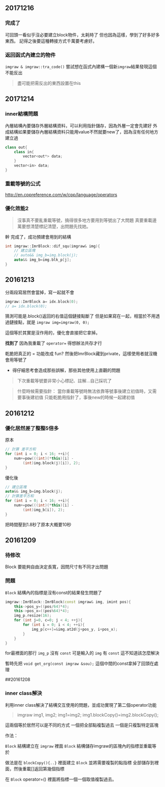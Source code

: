 ## 20171216
### 完成了
可回頭一看似乎沒必要建立block物件，太耗時了
但也因為這樣，學到了好多好多東西。
記得之後要這種轉接方式千萬要考慮好。

### 返回函式內建立的物件
`imgraw & imgraw::tra_code()`
嘗試想在函式內建構一個新`imgraw`結果發現這個不能反出
> 盡可能把需反出的東西設置在this




## 20171214
### inner結構問題
內層結構內要儲存外層結構資料，可以利用指針儲存，因為外層一定會先建好
外成結構如果要儲存內層結構資料只能用value不然就要new了，因為沒有任何地方建立過

```cpp
class out{
    class in{
        vector<out*> data;
    }
    vector<in> data;
}
```

### 重載等號的公式
http://en.cppreference.com/w/cpp/language/operators

### 優化效能2
> 沒事真不要亂重載等號，搞得很多地方要用到等號出了大問題
> 真要重載邊萬要想清楚標記清楚，出問題先找她。

幹 完成了，成功預建會用到的結構

```cpp
int imgraw::ImrBlock::dif_squ(imgraw& img){
    // 建立區塊
    // auto&& img_b=img.block(j);
    auto&& img_b=img.blk_p[j];
}
```




## 20161213
分兩段寫居然會當掉，寫一起就不會

```cpp
imgraw::ImrBlock a= idx.block(0);
// a= idx.block(0);
```

猜測可能是.block()返回的右值這個鏈接點斷了
但是如果寫在一起，相當於不用透過鏈接點，就是
`imgraw img=imgraw(0, 0);`

這個等於其實是沒作用的，優化會直接把它拿掉。

**找到了**
因為我重載了 `operator=` 得想辦法共存才行

乾脆把真正的 = 功能改成 fun?
然後把ImrBlock藏到private，這樣使用者就沒機會用等號了
- 得仔細思考會造成那些誤解，那些其他使用上直觀的問題

> 下次重載等號要非常小心標記、註解...自己採坑了

> 什麼時候需要指針：
> 當你重載等號時無法依靠等號事後建立初值時，又需要事後建初值
> 只能乾脆用指針了，事後new的時候一起建初值




## 20161212
### 優化居然差了整整5倍多

原本

```cpp
// 計算 差平方和
for (int i = 0; i < 16; ++i){
    num+=pow(((int)(*this)[i] - 
        (int)img.block(j)[i]), 2);
}
```

優化後

```cpp
// 建立區塊
auto&& img_b=img.block(j);
// 計算差平方和
for (int i = 0; i < 16; ++i){
    num+=pow(((int)(*this)[i] - 
        (int)img_b[i]), 2);
}
```

把時間壓到1.8秒了原本大概要10秒




## 20161209
### 待修改
Block 要能夠自由決定長寬，因問尺寸有不同才出問題

### 問題
`Block` 結構內的指標是沒有const的結果發生問題了

```cpp
imgraw::ImrBlock::ImrBlock(const imgraw& img, imint pos){
    this->pos_y=((pos/64)*4);
    this->pos_x=((pos%64)*4);
    img_p.resize(16);
    for (int j=0, c=0; j < 4; ++j){
        for (int i = 0; i < 4; ++i){
            img_p[c++]=&img.at2d(j+pos_y, i+pos_x);
        }
    }
}
```

for最裡面的那行 `img_p` 沒有 `const` 
可是輸入的 `img` 有 `const` 這不知道該怎麼解決

暫時先把 `void get_org(const imgraw &sou);`
這個中間的const拿掉了回頭在處理




##20161208
### inner class解決
利用inner class解決了結構交互使用的問題，並成功實現了第二個operator功能

> imgraw img1, img2;
> img1=img2;
> img1.blockCopy()=img2.blockCopy();

這兩個等於居然可以是不同的方式
一個把全部點複製過去
一個是只複製特定區塊

作法：

`Block` 結構建立在 `imgraw` 裡面
`Block` 結構儲存imgraw的區塊內的指標並重載等於

做法是在 `blockCopy(){..}` 裡面建立 `Block` 並將需要複製的點指標
全部儲存到裡面，然後重載[]返回第幾個指標

在 `Block` operator=() 裡面將指標一個一個取值複製過去。



